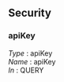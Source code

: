 
<a name="securityscheme"></a>
## Security

<a name="apikey"></a>
### apiKey
*Type* : apiKey  
*Name* : apiKey  
*In* : QUERY



